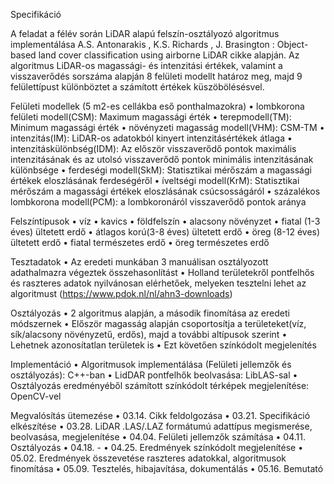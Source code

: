 Specifikáció

A feladat a félév során LiDAR alapú felszín-osztályozó algoritmus implementálása 
A.S. Antonarakis , K.S. Richards , J. Brasington : Object-based land cover classification using airborne LiDAR cikke alapján.
Az algoritmus LiDAR-os magassági- és intenzitási értékek,
valamint a visszaverődés sorszáma alapján 8 felületi modellt határoz meg,
majd 9 felülettípust különböztet a számított értékek küszöbölésésvel. 

Felületi modellek (5 m2-es cellákba eső ponthalmazokra)
•	lombkorona felületi modell(CSM): Maximum magassági érték
•	terepmodell(TM): Minimum magassági érték
•	növényzeti magasság modell(VHM): CSM-TM
•	intenzitás(IM): LiDAR-os adatokból kinyert intenzitásértékek átlaga 
•	intenzitáskülönbség(IDM): Az először visszaverődő pontok maximális intenzitásának és az utolsó visszaverődő pontok minimális intenzitásának különbsége
•	ferdeségi modell(SkM): Statisztikai mérőszám a magassági értékek eloszlásának ferdeségéről
•	íveltségi modell(KrM):  Statisztikai mérőszám a magassági értékek eloszlásának csúcsosságáról
•	százalékos lombkorona modell(PCM): a lombkoronáról visszaverődő pontok aránya

Felszíntípusok
•	víz
•	kavics
•	földfelszín
•	alacsony növényzet
•	fiatal (1-3 éves) ültetett erdő
•	átlagos korú(3-8 éves) ültetett erdő
•	öreg (8-12 éves) ültetett erdő
•	fiatal természetes erdő
•	öreg természetes erdő

Tesztadatok
•	Az eredeti munkában 3 manuálisan osztályozott adathalmazra végeztek összehasonlítást
•	Holland területekről pontfelhős és raszteres adatok nyilvánosan elérhetőek, melyeken tesztelni lehet az algoritmust  (https://www.pdok.nl/nl/ahn3-downloads)

Osztályozás
•	2 algoritmus alapján, a második finomítása az eredeti módszernek
•	Először magasság alapján csoportosítja a területeket(víz, sík/alacsony növényzetű, erdős), majd a további altípusok szerint
•	Lehetnek azonosítatlan területek is
•	Ezt követően színkódolt megjelenítés

Implementáció
•	Algoritmusok implementálása (Felületi jellemzők és osztályozás): C++-ban
•	LidDAR pontfelhők beolvasása: LibLAS-sal
•	Osztályozás eredményéből számított színkódolt térképek megjelenítése: OpenCV-vel

Megvalósítás ütemezése
•	03.14. Cikk feldolgozása
•	03.21. Specifikáció elkészítése
•	03.28. LiDAR .LAS/.LAZ formátumú adattípus megismerése, beolvasása, megjelenítése
•	04.04. Felületi jellemzők számítása
•	04.11. Osztályozás
•	04.18. -
•	04.25. Eredmények színkódolt megjelenítése
•	05.02. Eredmények összevetése raszteres adatokkal, algoritmusok finomítása
•	05.09. Tesztelés, hibajavítása, dokumentálás
•	05.16. Bemutató

